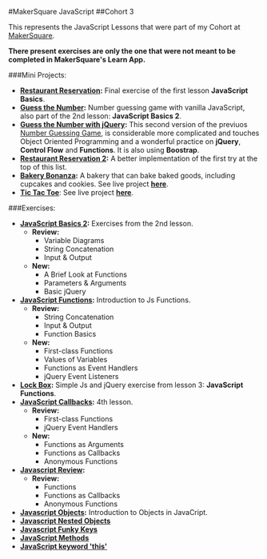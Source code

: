 #MakerSquare JavaScript
##Cohort 3

This represents the JavaScript Lessons that were part of my Cohort at [MakerSquare](http://www.makersquare.com/). 

**There present exercises are only the one that were not meant to be completed in MakerSquare's Learn App.**

###Mini Projects:

- **[Restaurant Reservation](https://github.com/drjorgepolanco/mks/blob/master/immersive/javascript/restaurant_reservation.html):** Final exercise of the first lesson **JavaScript Basics**.
- **[Guess the Number](https://github.com/drjorgepolanco/mks/blob/master/immersive/javascript/guess-the-number.html):** Number guessing game with vanilla JavaScript, also part of the 2nd lesson: **JavaScript Basics 2**.
- **[Guess the Number with jQuery](https://github.com/drjorgepolanco/mks/blob/master/immersive/javascript/guess-the-number-jquery.html):** This second version of the previuos [Number Guessing Game](https://github.com/drjorgepolanco/mks/blob/master/immersive/javascript/guess-the-number.html), is considerable more complicated and touches Object Oriented Programming and a wonderful practice on **jQuery**, **Control Flow** and **Functions**. It is also using **Boostrap**.
- **[Restaurant Reservation 2](https://github.com/drjorgepolanco/mks/blob/master/immersive/javascript/restaurant_reservation_2.html):** A better implementation of the first try at the top of this list.
- **[Bakery Bonanza](https://github.com/drjorgepolanco/mks/tree/master/immersive/javascript/bakery):** A bakery that can bake baked goods, including cupcakes and cookies. See live project **[here](http://drjorgepolanco.com/js_apps/bakery/bakery.html)**.
- **[Tic Tac Toe](https://github.com/drjorgepolanco/tic-tac-toe)**: See live project **[here](http://drjorgepolanco.com/js_apps/tic-tac-toe/index.html)**.


###Exercises:

- **[JavaScript Basics 2](https://github.com/drjorgepolanco/mks/blob/master/immersive/javascript/javascript_basics_2.html):** Exercises from the 2nd lesson.
  - **Review:**
    - Variable Diagrams
    - String Concatenation
    - Input & Output
  - **New:**
    - A Brief Look at Functions
    - Parameters & Arguments
    - Basic jQuery   
- **[JavaScript Functions](https://github.com/drjorgepolanco/mks/blob/master/immersive/javascript/functions.html):** Introduction to Js Functions.
  - **Review:**
    - String Concatenation
    - Input & Output
    - Function Basics
  - **New:**
    - First-class Functions
    - Values of Variables
    - Functions as Event Handlers
    - jQuery Event Listeners     
- **[Lock Box](https://github.com/drjorgepolanco/mks/blob/master/immersive/javascript/lockbox.html):** Simple Js and jQuery exercise from lesson 3: **JavaScript Functions**.
- **[JavaScript Callbacks](https://github.com/drjorgepolanco/mks/blob/master/immersive/javascript/callbacks.html):** 4th lesson.
  - **Review:**
    - First-class Functions
    - jQuery Event Handlers
  - **New:** 
    - Functions as Arguments
    - Functions as Callbacks
    - Anonymous Functions
- **[Javascript Review](https://github.com/drjorgepolanco/mks/blob/master/immersive/javascript/js_review.html):**
  - **Review:**
    - Functions
    - Functions as Callbacks
    - Anonymous Functions
- **[Javascript Objects](https://github.com/drjorgepolanco/mks/blob/master/immersive/javascript/js_objects.html):** Introduction to Objects in JavaCript.
- **[Javascript Nested Objects](https://github.com/drjorgepolanco/mks/blob/master/immersive/javascript/js_nested_objects.html)**
- **[Javascript Funky Keys](https://github.com/drjorgepolanco/mks/blob/master/immersive/javascript/js_funky_keys.html)**
- **[JavaScript Methods](https://github.com/drjorgepolanco/mks/blob/master/immersive/javascript/js_methods.html)**
- **[JavaScript keyword 'this'](https://github.com/drjorgepolanco/mks/blob/master/immersive/javascript/js_this.html)**
     

